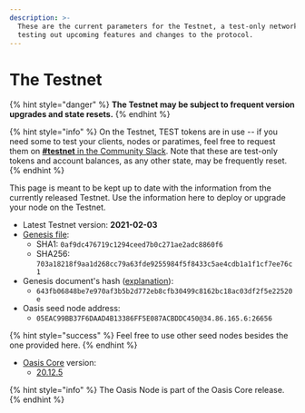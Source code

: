 ```yaml
---
description: >-
  These are the current parameters for the Testnet, a test-only network for
  testing out upcoming features and changes to the protocol.
---
```


# The Testnet

{% hint style="danger" %}
**The Testnet may be subject to frequent version upgrades and state resets.**
{% endhint %}

{% hint style="info" %}
On the Testnet, TEST tokens are in use -- if you need some to test your clients, nodes or paratimes, feel free to request them on [**\#testnet** in the Community Slack](../oasis-network/connect-with-us.md). Note that these are test-only tokens and account balances, as any other state, may be frequently reset.
{% endhint %}

This page is meant to be kept up to date with the information from the currently released Testnet. Use the information here to deploy or upgrade your node on the Testnet.

* Latest Testnet version: **2021-02-03**
* [Genesis file](https://github.com/oasisprotocol/testnet-artifacts/releases/download/2021-02-03/genesis.json):
  * SHA1: `0af9dc476719c1294ceed7b0c271ae2adc8860f6`
  * SHA256: `703a18218f9aa1d268cc79a63fde9255984f5f8433c5ae4cdb1a1f1cf7ee76c1`
* Genesis document's hash \([explanation](../mainnet/genesis-file.md#genesis-file-vs-genesis-document)\):
  * `643fb06848be7e970af3b5b2d772eb8cfb30499c8162bc18ac03df2f5e22520e`
* Oasis seed node address:
  * `05EAC99BB37F6DAAD4B13386FF5E087ACBDDC450@34.86.165.6:26656`

{% hint style="success" %}
Feel free to use other seed nodes besides the one provided here.
{% endhint %}

* [Oasis Core](https://github.com/oasisprotocol/oasis-core) version:
  * [20.12.5](https://github.com/oasisprotocol/oasis-core/releases/tag/v20.12.5)

{% hint style="info" %}
The Oasis Node is part of the Oasis Core release.
{% endhint %}

